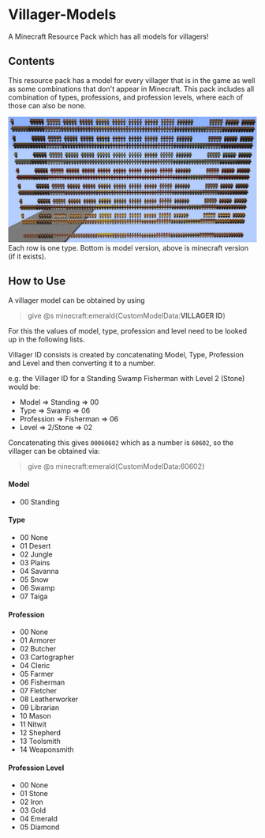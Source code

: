 # Villager-Models
A Minecraft Resource Pack which has all models for villagers!

## Contents
This resource pack has a model for every villager that is in the game as well as some combinations that don't appear in Minecraft.
This pack includes all combination of types, professions, and profession levels, where each of those can also be none.

![alt text](https://github.com/McTsts/Villager-Models/blob/master/models.png)
Each row is one type. Bottom is model version, above is minecraft version (if it exists).

## How to Use
A villager model can be obtained by using
> give @s minecraft:emerald{CustomModelData:**VILLAGER ID**}

For this the values of model, type, profession and level need to be looked up in the following lists.

Villager ID consists is created by concatenating Model, Type, Profession and Level and then converting it to a number.

e.g. the Villager ID for a Standing Swamp Fisherman with Level 2 (Stone) would be:

- Model => Standing => 00
- Type => Swamp => 06
- Profession => Fisherman => 06
- Level => 2/Stone => 02

Concatenating this gives `00060602` which as a number is `60602`, so the villager can be obtained via:
> give @s minecraft:emerald{CustomModelData:60602}



#### Model
- 00 Standing

#### Type
- 00 None
- 01 Desert
- 02 Jungle
- 03 Plains 
- 04 Savanna
- 05 Snow 
- 06 Swamp
- 07 Taiga

#### Profession
- 00 None
- 01 Armorer
- 02 Butcher
- 03 Cartographer
- 04 Cleric
- 05 Farmer
- 06 Fisherman
- 07 Fletcher
- 08 Leatherworker
- 09 Librarian
- 10 Mason
- 11 Nitwit
- 12 Shepherd
- 13 Toolsmith
- 14 Weaponsmith

#### Profession Level
- 00 None
- 01 Stone
- 02 Iron
- 03 Gold
- 04 Emerald
- 05 Diamond
